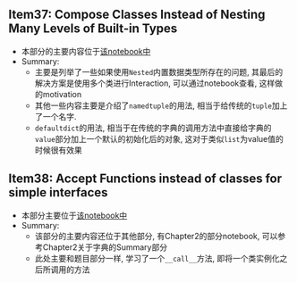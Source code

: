 ## Item37: Compose Classes Instead of Nesting Many Levels of Built-in Types

- 本部分的主要内容位于[该notebook中](item37.ipynb)
- Summary:
  - 主要是列举了一些如果使用`Nested`内置数据类型所存在的问题, 其最后的解决方案是使用多个类进行Interaction, 可以通过notebook查看, 这样做的motivation
  - 其他一些内容主要是介绍了`namedtuple`的用法, 相当于给传统的`tuple`加上了一个名字.
  - `defaultdict`的用法, 相当于在传统的字典的调用方法中直接给字典的`value`部分加上一个默认的初始化后的对象, 这对于类似`list`为value值的时候很有效果

## Item38: Accept Functions instead of classes for simple interfaces

- 本部分主要位于[该notebook中](item38.ipynb)
- Summary:
  - 该部分的主要内容还位于其他部分, 有Chapter2的部分notebook, 可以参考Chapter2关于字典的Summary部分
  - 此处主要和题目部分一样, 学习了一个`__call__`方法, 即将一个类实例化之后所调用的方法
